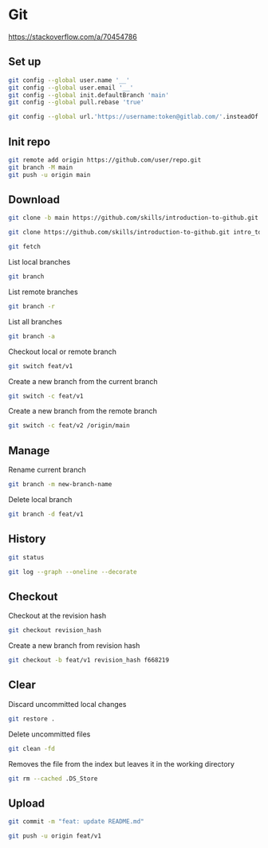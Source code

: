 # Git

https://stackoverflow.com/a/70454786

## Set up

```sh
git config --global user.name '__'
git config --global user.email '__'
git config --global init.defaultBranch 'main'
git config --global pull.rebase 'true'
```

```sh
git config --global url.'https://username:token@gitlab.com/'.insteadOf 'https://gitlab.com/'
```

## Init repo

```sh
git remote add origin https://github.com/user/repo.git
git branch -M main
git push -u origin main
```

## Download

```sh
git clone -b main https://github.com/skills/introduction-to-github.git
```

```sh
git clone https://github.com/skills/introduction-to-github.git intro_to_github
```

```sh
git fetch
```

List local branches
```sh
git branch
```

List remote branches
```sh
git branch -r
```

List all branches
```sh
git branch -a
```

Checkout local or remote branch
```sh
git switch feat/v1
```

Create a new branch from the current branch
```sh
git switch -c feat/v1
```

Create a new branch from the remote branch
```sh
git switch -c feat/v2 /origin/main
```

## Manage

Rename current branch
```sh
git branch -m new-branch-name
```

Delete local branch
```sh
git branch -d feat/v1
```

## History

```sh
git status
```

```sh
git log --graph --oneline --decorate
```

## Checkout

Checkout at the revision hash
```sh
git checkout revision_hash
```

Create a new branch from revision hash
```sh
git checkout -b feat/v1 revision_hash f668219
```

## Clear

Discard uncommitted local changes
```sh
git restore .
```

Delete uncommitted files
```sh
git clean -fd
```

Removes the file from the index but leaves it in the working directory
```sh
git rm --cached .DS_Store
```

## Upload

```sh
git commit -m "feat: update README.md"
```

```sh
git push -u origin feat/v1
```
